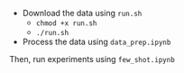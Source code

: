 * Download the data using `run.sh`
    * `chmod +x run.sh`
    * `./run.sh`
* Process the data using `data_prep.ipynb`

Then, run experiments using `few_shot.ipynb`